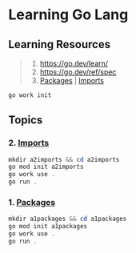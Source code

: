 # Learning Go Lang

## Learning Resources

> 1. <https://go.dev/learn/>
> 1. <https://go.dev/ref/spec>
> 1. [Packages](https://go.dev/tour/basics/1) | [Imports](https://go.dev/tour/basics/2)

```powershell
go work init
```

## Topics

### 2. [Imports](https://go.dev/tour/basics/2)

```powershell
mkdir a2imports && cd a2imports
go mod init a2imports
go work use .
go run .
```

### 1. [Packages](https://go.dev/tour/basics/1)

```powershell
mkdir a1packages && cd a1packages
go mod init a1packages
go work use .
go run .
```
